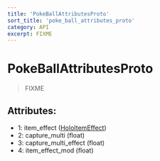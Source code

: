 ```yaml
---
title: 'PokeBallAttributesProto'
sort_title: 'poke_ball_attributes_proto'
category: API
excerpt: FIXME
---
```


# PokeBallAttributesProto

> FIXME

## Attributes:

- 1: item_effect ([HoloItemEffect](../../enums/HoloItemEffect/))
- 2: capture_multi (float)
- 3: capture_multi_effect (float)
- 4: item_effect_mod (float)
